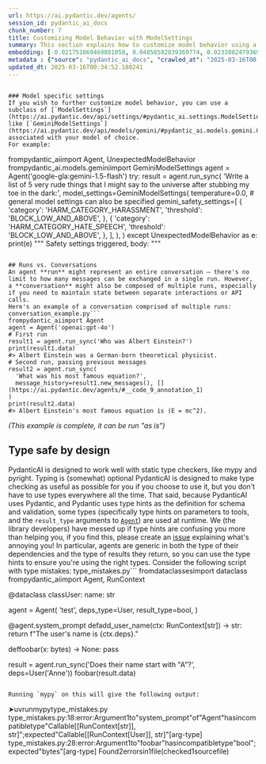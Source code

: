 ```yaml
---
url: https://ai.pydantic.dev/agents/
session_id: pydantic_ai_docs
chunk_number: 7
title: Customizing Model Behavior with ModelSettings
summary: This section explains how to customize model behavior using a subclass of ModelSettings, such as GeminiModelSettings, with an example of configuring an agent's settings for specific model requirements.
embedding: [-0.021751869469881058, 0.04858582839369774, 0.023388247936964035, -0.011973505839705467, -0.006735097151249647, 0.020594431087374687, 0.005551050417125225, 0.013337155804038048, 0.010583248920738697, 0.017734093591570854, -0.018532326444983482, -0.04004472494125366, 0.01905117928981781, -0.00519184535369277, -0.014368207193911076, -0.024412648752331734, -0.02619537152349949, 0.01845250278711319, 0.006612036377191544, 0.013536714017391205, 0.04834635555744171, 0.028629982843995094, -0.004862573929131031, 0.029188746586441994, -0.01198680978268385, 0.005670785438269377, 0.00043694983469322324, 0.02330842614173889, -4.630379407899454e-05, -0.0066319918259978294, 0.026168763637542725, -0.01770748570561409, -0.032195426523685455, -0.036745358258485794, 0.01261209324002266, -0.012745131738483906, 0.03440387547016144, 0.0009894772665575147, -0.004586517810821533, 0.0073104905895888805, 0.013044469989836216, -0.05715353414416313, 0.0315302312374115, -0.0009321041870862246, -0.034377265721559525, 0.03496263921260834, 0.008221807889640331, 0.039512570947408676, 0.005850388202816248, -0.02563660778105259, -0.0673709288239479, 0.015086617320775986, -0.01738819107413292, 0.02377406135201454, 0.004656363278627396, -0.025849469006061554, -0.005880321841686964, 0.015778420493006706, -0.014860451221466064, -0.0447809137403965, 0.008900306187570095, -0.012326058931648731, -0.017468014732003212, 0.043823033571243286, -0.02998698130249977, -0.01636379212141037, -0.03509567677974701, 0.007436877582222223, -0.03783627972006798, 0.023108866065740585, 0.03796931728720665, 0.018691973760724068, -0.036825183779001236, -0.008720703423023224, -0.016257360577583313, -0.03634624183177948, 0.03203577920794487, 0.1069101020693779, 0.023295121267437935, -0.009399202652275562, 0.033445995301008224, -0.0042672245763242245, 0.003881411626935005, 0.027246378362178802, -0.04001811891794205, -0.015658685937523842, -0.08099411427974701, -0.022603318095207214, -0.021499095484614372, -0.07141531258821487, -0.0052916244603693485, 0.015791723504662514, -0.013649797067046165, 0.008168592117726803, 0.07455503195524216, -0.008122028782963753, -0.001323737669736147, -0.03477638214826584, 0.02261662296950817, -0.004007798619568348, 0.04411571845412254, -0.007536656688898802, -0.047867417335510254, 0.009166384115815163, 0.030386097729206085, -0.008627576753497124, 0.010683028027415276, 0.022470280528068542, -0.046563636511564255, -0.00279215513728559, -0.08280344307422638, -0.0036552452947944403, 0.008507841266691685, 0.02729959413409233, -0.09371264278888702, -0.01344358641654253, -0.00813533179461956, 0.01933056116104126, 0.017268456518650055, -0.036000341176986694, -0.020235225558280945, -0.0034057972952723503, 0.016563350334763527, -0.02100685052573681, 0.022962523624300957, -0.006678555626422167, -0.006997849326580763, -0.03485620766878128, -0.03695822134613991, -0.021725261583924294, 0.0033143330365419388, 0.0036552452947944403, 0.024998020380735397, 0.011654213070869446, -0.016842732205986977, -0.006146399769932032, -0.05571671575307846, -0.012525618076324463, -0.03765002638101578, 0.057419613003730774, -0.00044484902173280716, 0.012652005068957806, -0.03528193011879921, 0.04696275293827057, -0.019170913845300674, 0.03727751597762108, -0.026900477707386017, 0.021352753043174744, -0.03206238895654678, 0.02860337495803833, 0.04507359862327576, 0.04603147879242897, -0.0300401970744133, 0.008015597239136696, -0.024439256638288498, 0.012931386940181255, 0.011567736975848675, 0.05502491444349289, 0.02294922061264515, -0.06114470586180687, -0.017734093591570854, 0.04983639344573021, -0.02675413340330124, -0.03623981028795242, -0.025011323392391205, -0.0004030664567835629, -0.023188689723610878, -0.007882557809352875, -0.030625568702816963, -0.03679857403039932, -0.0049390713684260845, 0.008428017608821392, -0.024319522082805634, -0.001082604518160224, -0.002246695337817073, -0.041135646402835846, -0.05981431528925896, -0.038448259234428406, -0.04863904416561127, 0.005694067571312189, -0.000248824420850724, 0.010669724084436893, -0.06715806573629379, -0.005793846677988768, -0.02117980271577835, -0.054812051355838776, -0.008128680288791656, 0.013490150682628155, -0.005151933524757624, 0.009026693180203438, 0.029321786016225815, 0.026674311608076096, 0.019383776932954788, 0.00887369830161333, -0.010549989528954029, -0.02026183344423771, 0.048053670674562454, -0.008767267689108849, -0.0036386153660714626, 0.017813917249441147, 0.015485734678804874, -0.003174642100930214, 0.025942595675587654, 0.009651976637542248, 0.0008514493238180876, -0.04238621145486832, -0.012066633440554142, 0.013583277352154255, -0.04914459213614464, -0.003665223252028227, 0.0065987324342131615, -0.05031533166766167, 0.012086588889360428, 0.012079937383532524, -0.017255153506994247, 0.01411543320864439, -0.047441691160202026, 0.008268371224403381, -0.008148635737597942, 0.03573426231741905, -0.03456352278590202, 0.03914006054401398, 0.051619116216897964, -0.0582178458571434, -0.009239555336534977, 0.008700747974216938, 0.032887231558561325, -0.02225741744041443, -0.004456805065274239, 0.05502491444349289, -0.00485592195764184, -0.014514550566673279, 0.028683198615908623, -0.025756342336535454, 0.04129529371857643, -0.04435518756508827, 0.03584069386124611, -0.007204059511423111, 0.00507543608546257, 0.028896061703562737, -0.010510077700018883, 0.005554376635700464, 0.010164176113903522, -0.005554376635700464, 0.008288326673209667, 0.0436633862555027, 0.018758492544293404, -0.035122282803058624, 0.05071445181965828, 0.03174309432506561, 0.03472316637635231, 0.00832158699631691, -0.0047860764898359776, -0.014448030851781368, -0.019689764827489853, -0.005827106535434723, -0.00864753220230341, -0.019596638157963753, -0.021126586943864822, 0.007051064632833004, -0.01905117928981781, 0.02660779096186161, -0.02873641438782215, 0.01914430595934391, -0.029694294556975365, -0.022869396954774857, 0.004280528519302607, -0.020142098888754845, 0.009465721435844898, -0.07450181245803833, 0.028683198615908623, 0.01970306970179081, 0.016350487247109413, -0.0330202691257, -0.04209352657198906, -0.0038647816982120275, 0.00048642369802109897, 0.05646173283457756, -0.028257474303245544, -0.007569916546344757, -0.01103558111935854, 0.015232960693538189, 0.029880549758672714, 0.014793932437896729, 0.009831578470766544, 0.026780741289258003, -0.03490942344069481, -0.014687500894069672, 0.0004751985252369195, -0.01942368783056736, 0.016842732205986977, 0.026115547865629196, 0.030093412846326828, -0.004223986994475126, 0.017880436033010483, -0.013237375766038895, 0.043131228536367416, 0.014288383536040783, -0.028151042759418488, -0.012499010190367699, 0.054865267127752304, 0.027179859578609467, -0.01640370301902294, -0.02308225817978382, 0.01571190170943737, 0.03871433809399605, -0.0027821771800518036, -0.0058038244023919106, 0.007816039025783539, -0.010250651277601719, -0.013982394710183144, 0.03129076212644577, -0.04230638965964317, -0.03796931728720665, -0.00013948303239885718, -0.046936143189668655, 0.03565444052219391, -0.02703351527452469, 0.03206238895654678, -0.004024428315460682, -0.029614470899105072, -0.026727525517344475, -0.0014875418273732066, -0.006392521783709526, -0.05885643512010574, 0.001769418129697442, 0.01914430595934391, 0.003079851856455207, 0.021099979057908058, 0.028018005192279816, -0.01126839965581894, -0.06726449728012085, -0.02703351527452469, 0.03296705335378647, 0.02772531844675541, -0.03333956375718117, -0.04957031458616257, 0.05257699638605118, 0.016390400007367134, 0.063060462474823, -0.02636832185089588, -0.009505633264780045, -0.04204031080007553, -0.030811822041869164, -0.025796253234148026, -0.0017211914528161287, -0.005537746474146843, 0.026261890307068825, -0.006705163512378931, 0.025104451924562454, 0.03416440263390541, -0.005255038850009441, -0.005321558099240065, 0.04379642382264137, -0.021632134914398193, 0.008474581874907017, -0.021991340443491936, -0.0057572610676288605, -0.023521287366747856, 0.008687444031238556, -0.04895833507180214, 0.0059734489768743515, 0.00915308017283678, 0.012000113725662231, -0.030998077243566513, 0.035069070756435394, 0.007736215367913246, -0.02660779096186161, -0.020088883116841316, 0.029082316905260086, 0.012299451977014542, 0.022323936223983765, -0.033445995301008224, -0.009246207773685455, -0.014235168695449829, -0.014195256866514683, -0.05433310940861702, -0.0036552452947944403, 0.026115547865629196, 0.029082316905260086, 0.014687500894069672, 0.03858129680156708, 0.002245032461360097, -0.012598789297044277, 0.013297243975102901, 0.0571003220975399, 0.005983427166938782, 0.004277202300727367, -0.03605355694890022, 0.018904834985733032, 0.060452900826931, -0.03927310183644295, -0.03903362900018692, 0.02044808678328991, -0.010629812255501747, 0.025184273719787598, -0.015658685937523842, 0.008727355860173702, 0.04020437225699425, -0.003971213009208441, 0.013875963166356087, -0.028576767072081566, -0.03243489935994148, 0.0311577245593071, -0.03429744392633438, 0.017068898305296898, 0.051486074924468994, 0.009765059687197208, 0.010576597414910793, 0.013636493124067783, 0.07822690904140472, -0.01627066358923912, 0.017813917249441147, -0.016204144805669785, -0.03855469077825546, -0.057685691863298416, -0.01288482267409563, -0.019077787175774574, 0.048133496195077896, 0.04297158494591713, -0.024958107620477676, -0.11228487640619278, -0.0119402464479208, -0.0012921409215778112, -0.04055027291178703, 0.05257699638605118, 0.02586277388036251, -0.04972996190190315, 0.0012680275831371546, -0.008388105779886246, 0.0020488000009208918, 0.04376981779932976, 0.013875963166356087, -0.02475854940712452, 0.014208560809493065, -0.029561256989836693, 0.01733497530221939, 0.00959876086562872, -0.011787251569330692, -0.0015266219852492213, 0.0034191012382507324, -0.05151268467307091, 0.008660836145281792, 0.08785893023014069, -0.033818501979112625, -0.011275051161646843, -0.035441577434539795, -0.019623246043920517, 0.05869678780436516, -0.04903816059231758, -0.007084324490278959, -0.024558991193771362, -0.05827106162905693, 0.002215098589658737, -0.0020488000009208918, -0.04525985196232796, 0.09073256701231003, -0.015499038621783257, 0.06428442150354385, 0.006006708834320307, 0.0421733483672142, 0.023428160697221756, -0.038128964602947235, 0.02072746865451336, -0.01077615562826395, 0.022723054513335228, 0.010882586240768433, -0.005843736231327057, -0.01933056116104126, 0.02767210267484188, 0.02183169312775135, -0.04076313599944115, 0.03945935517549515, -0.012306103482842445, -0.017973562702536583, -0.03802253305912018, 0.00027148262597620487, 0.022177593782544136, 0.011714080348610878, -0.004220660775899887, 0.040683314204216, 0.002960116835311055, 0.05960145220160484, 0.04677649587392807, -0.01411543320864439, 0.0054346416145563126, 0.01992923580110073, -0.007842646911740303, -0.00820185150951147, 0.036080166697502136, -0.016935858875513077, -0.0057639130391180515, 0.057366397231817245, -0.015778420493006706, 0.05779212340712547, 0.023614414036273956, 0.0076963035389781, 0.0020205292385071516, -0.020940331742167473, -0.037942711263895035, -0.01066307257860899, -0.050501588732004166, -0.027565671131014824, 0.036505889147520065, -0.012538922019302845, -0.03296705335378647, 0.02897588536143303, -0.027565671131014824, -0.004689623136073351, 0.05465240404009819, -0.06471014767885208, -0.007237319368869066, 0.011142012663185596, 0.017813917249441147, 0.004486738704144955, -0.011175272054970264, 0.013982394710183144, 0.017215240746736526, 0.007064368575811386, 0.007170799653977156, 0.03472316637635231, -0.033259738236665726, -0.01835937611758709, -0.008095420897006989, 0.007663044147193432, -0.005311580374836922, 0.018718581646680832, -0.0023514635395258665, -0.030306274071335793, -0.01757444627583027, 0.01557886227965355, 0.023947011679410934, 0.03027966618537903, -0.021299537271261215, -0.03629302605986595, 0.00864753220230341, 0.001704561640508473, 0.020195312798023224, -0.029002493247389793, -0.014700804837048054, -0.0071042804047465324, 0.007283882703632116, -0.015698596835136414, -0.0029069012962281704, 0.00023323392088059336, 0.006053272634744644, 0.032700974494218826, 0.012738480232656002, -0.0034041344188153744, 0.005823780316859484, 0.06465693563222885, 0.004556584171950817, 0.009671932086348534, -0.029747510328888893, 0.015911459922790527, -5.2539995522238314e-05, -0.011388135142624378, -0.014421422965824604, 0.03323313221335411, 0.016749605536460876, -0.015073313377797604, -0.04435518756508827, 0.015645381063222885, 0.007423573639243841, -0.03365885466337204, 0.04001811891794205, 0.026035724207758904, -0.002090374706313014, -0.013430282473564148, 0.00915308017283678, -0.006163029465824366, 0.0035089023876935244, -0.017122114077210426, 0.003394156461581588, 0.015126529149711132, -0.04321105405688286, 0.028896061703562737, -0.01742810383439064, -0.02873641438782215, -0.00994466245174408, -0.005457923281937838, 0.006831550505012274, 0.035814087837934494, 0.02953464910387993, -0.03666553646326065, -0.020754076540470123, -0.01608441025018692, -0.006013360805809498, -0.0013503454392775893, -0.0031513602007180452, 0.03091825358569622, -0.013875963166356087, -0.00021119933808222413, -0.005171889439225197, -0.008900306187570095, 0.024465864524245262, 0.018705276772379875, 0.007503397297114134, -0.04808028042316437, 0.017401495948433876, 0.03416440263390541, -0.02604902721941471, 0.0005159417050890625, 0.02823086641728878, -0.006542190909385681, 0.0017611031653359532, 0.016909250989556313, 0.0160444974899292, -0.04150815308094025, -0.006608710158616304, -0.02692708559334278, 0.016816124320030212, -0.002171861007809639, -0.03586730360984802, -0.029694294556975365, -0.0008344037341885269, -0.036000341176986694, 0.009146428667008877, 0.07945086807012558, -0.02554347924888134, -0.02196473255753517, 0.024745246395468712, 0.007922469638288021, 0.005733978934586048, 0.001016085036098957, 0.008820482529699802, -0.017215240746736526, -0.018904834985733032, -0.004303810186684132, 0.014075521379709244, -0.04547271504998207, 0.01974298059940338, 0.032940447330474854, 0.018878227099776268, -0.018931442871689796, -0.004307136405259371, -0.019995754584670067, -0.033073484897613525, -0.036878399550914764, -0.021525703370571136, -0.01261209324002266, 0.008175243623554707, -0.0047627948224544525, -0.0300401970744133, -0.005008916836231947, -0.01636379212141037, -0.012671960517764091, 0.028151042759418488, 0.03262115269899368, -0.0237873662263155, -0.009352638386189938, -0.04108243063092232, 0.007004501298069954, -0.015592165291309357, -0.004293832462280989, 0.0002326102985534817, -0.011135361157357693, -0.033445995301008224, -0.010742896236479282, 0.00860096886754036, -0.027272986248135567, 0.017640965059399605, -0.0002149410720448941, -0.0001254515809705481, -0.003144708229228854, 0.022310633212327957, 0.001608939841389656, -0.0017677551368251443, 0.026115547865629196, 0.0046197776682674885, -0.024785157293081284, 0.002462883712723851, 0.003182956948876381, 0.011255095712840557, 0.004004472400993109, -0.01439481507986784, 0.03341938555240631, -0.024093355983495712, -0.03983186185359955, 0.0233217291533947, -0.022829484194517136, -0.020035667344927788, -0.06236866116523743, 0.02002236247062683, 0.0600803941488266, 0.006904721725732088, -0.016949163749814034, 0.002580955857411027, 0.015964675694704056, 0.03560122475028038, 0.00479938043281436, -0.0485060028731823, -0.021991340443491936, 0.03230185806751251, 0.0307852141559124, 0.004809358157217503, -0.012252887710928917, -0.003738394705578685, -0.0008872035541571677, -0.03315330669283867, -0.017068898305296898, -0.002166871912777424, 0.0431046225130558, 0.0038148921448737383, -0.017188632860779762, -0.029880549758672714, 0.004633081611245871, 0.02772531844675541, 0.0012638700427487493, -0.02735280990600586, -0.029827333986759186, 0.023215297609567642, -0.020381567999720573, 0.01404891349375248, -0.012685264460742474, -0.023335032165050507, -0.01351010613143444, 0.026488056406378746, 0.01623075269162655, -0.005993404891341925, -0.03129076212644577, 0.017787309363484383, -0.03235507383942604, 0.00887369830161333, -0.0016031194245442748, -0.017640965059399605, -0.010476818308234215, 0.033818501979112625, -0.027698710560798645, -0.016337184235453606, 0.002186827827244997, -0.022124378010630608, -0.0064623672515153885, -0.02595590054988861, -0.007543308660387993, -0.013130945153534412, -0.048798687756061554, 0.026501359418034554, -0.02990715764462948, -0.006176333408802748, -0.009226251393556595, 0.014780628494918346, -0.0011308310786262155, 0.00259093358181417, -0.0038913895841687918, 0.008587664924561977, -0.004599821753799915, 0.03820879012346268, 0.001579837640747428, 0.028018005192279816, -0.012226279824972153, 0.010616508312523365, -0.03195595741271973, -0.0153926070779562, 0.02526409737765789, 0.011181924492120743, -0.0020454740151762962, 0.009232903830707073, -0.05004925653338432, 0.015632078051567078, 0.017268456518650055, 0.004722882993519306, -0.031636662781238556, 0.03514889255166054, -0.002328181639313698, -0.0014526190934702754, 0.0311577245593071, -0.019862717017531395, -0.013124292716383934, 0.0074701374396681786, -0.018878227099776268, -0.013150900602340698, -0.008547753095626831, 0.0237873662263155, 0.0436633862555027, -0.04286515340209007, -0.0057805427350103855, -0.029508041217923164, 0.029029101133346558, -0.0015041717560961843, -0.0076164803467690945, 0.027006907388567924, -0.010702984407544136, 0.01589815504848957, -0.004277202300727367, -0.018106602132320404, -0.018146513029932976, -0.01817312091588974, -0.046377379447221756, -0.024731941521167755, -0.06476336717605591, -0.005068784113973379, 0.011414742097258568, 0.011640909127891064, 0.010243999771773815, -0.0009786678710952401, 0.011534477584064007, -0.10350430756807327, -0.01112205721437931, 0.039512570947408676, 0.004214008804410696, 0.01729506440460682, -0.002208446618169546, 0.009751755744218826, 0.04635077342391014, -0.03421761840581894, -0.005155259743332863, 0.027831749990582466, 0.024080051109194756, -0.018439199775457382, -0.0024761876557022333, 0.0337652862071991, -0.05678102746605873, 0.02558339200913906, -0.04092278331518173, 0.06348618865013123, -0.014501246623694897, -0.030891645699739456, 0.006844854447990656, -0.04784080758690834, 0.013277287594974041, -0.021592222154140472, -0.007729563396424055, -0.029454825446009636, 0.04914459213614464, 0.011481261812150478, -0.006000056862831116, -0.03323313221335411, -0.03373868018388748, 0.019676461815834045, 0.010243999771773815, -0.03565444052219391, 0.05039515718817711, 0.009405854158103466, 0.008248415775597095, 0.001857556402683258, 0.008288326673209667, 0.0214591845870018, -0.015725204721093178, 0.011667516082525253, 0.030811822041869164, 0.013297243975102901, -0.015645381063222885, -0.019303953275084496, -0.000570404517930001, -0.0058537139557302, 0.00687146233394742, -0.011720731854438782, 0.02550356835126877, 0.009252859279513359, -0.0073104905895888805, 0.027831749990582466, 0.024306217208504677, -0.049064766615629196, 0.027618886902928352, -0.024625511839985847, 0.033073484897613525, -0.0007691314676776528, -0.020155401900410652, -0.00843467004597187, -0.003370874561369419, -0.0031580121722072363, -0.004480086732655764, -0.0004357025900389999, -0.005195171106606722, -0.007184103596955538, -0.01126839965581894, -0.014155345037579536, 0.015472430735826492, 0.00820850394666195, -0.004716231022030115, 0.01757444627583027, 0.024000227451324463, 0.015046706423163414, 0.023441463708877563, 0.000613642216194421, 0.0028902713675051928, 0.03858129680156708, -0.020235225558280945, 0.021126586943864822, 0.03027966618537903, -0.04613791033625603, 0.028018005192279816, 0.022789573296904564, -0.0153926070779562, -0.004653037525713444, 0.018612150102853775, 0.013137596659362316, -0.013323851861059666, -0.004057688172906637, 0.002640823367983103, -0.0451534204185009, 0.016975771635770798, -0.028576767072081566, 0.018040083348751068, -0.012898126617074013, -0.003369211684912443, 0.027565671131014824, 0.012918082997202873, -0.032754190266132355, 0.006013360805809498, 0.0006851506186649203, 0.06423120945692062, -0.02470533363521099, -0.010476818308234215, 0.001169911352917552, 0.0324615053832531, 0.010396994650363922, 0.005201823078095913, -0.03890059143304825, 0.019969146698713303, -0.01261209324002266, -0.00020943241543136537, 0.05837749317288399, -0.023015739396214485, -0.06151721253991127, 0.006375892087817192, -0.014168648980557919, 0.010377038270235062, -0.005171889439225197, 0.04302479699254036, -0.005221778992563486, 0.014926970936357975, -0.04047045111656189, -0.005557702388614416, -0.030120020732283592, 0.0011441350216045976, 0.02350798435509205, 0.028470337390899658, -0.023029044270515442, 0.0048027061857283115, -0.04001811891794205, -0.008408062160015106, 0.025516871362924576, -0.05960145220160484, 0.005338188260793686, -0.022044554352760315, -0.003592051798477769, -0.00871405191719532, 0.016722997650504112, -0.036319635808467865, -0.038368433713912964, -0.01502009853720665, 0.013796139508485794, -0.030146626755595207, 0.03546818718314171, 0.01645691879093647, 0.003861455712467432, -0.0147407166659832, 0.014354903250932693, 0.02280287630856037, -0.029135530814528465, 0.028443729504942894, -0.004054362419992685, -0.032940447330474854, -0.027459241449832916, -0.009844882413744926, -0.027618886902928352, 0.059920746833086014, 0.002830403856933117, 0.0044202194549143314, 2.0540486730169505e-05, -0.004919115453958511, -0.01216641254723072, -0.0006543853669427335, -0.018745189532637596, -0.0032461504451930523, -0.011620952747762203, -0.01495357882231474, 0.024731941521167755, -0.01631057634949684, 0.05145946890115738, 0.07067029178142548, 0.030013589188456535, -0.002704016864299774, -0.010144220665097237, 0.04001811891794205, 0.02253679931163788, 0.016949163749814034, -0.010982366278767586, -0.010975713841617107, 0.035760872066020966, 0.022177593782544136, 0.014966882765293121, 0.030865037813782692, -0.026527967303991318, 0.008720703423023224, 0.05026211962103844, 0.000943745078984648, -0.010204087942838669, 0.02703351527452469, 0.002800469985231757, -0.003801588201895356, 0.05446615070104599, 0.020687557756900787, -0.007297186646610498, -0.010822718963027, -0.022004643455147743, 0.0141819529235363, -0.019955843687057495, -0.004599821753799915, 0.0031430453527718782, 0.05121999979019165, 0.01682942733168602, -0.006512256804853678, -0.010849326848983765, 0.00841471366584301, -0.029960373416543007, 0.012552225962281227, 0.009558849036693573, -0.03259454295039177, 0.00810872483998537, 0.02953464910387993, -0.011966854333877563, -0.005770564544945955, -0.018159817904233932, 0.003161338157951832, -5.690533362212591e-05, -0.005175215192139149, -0.008048856630921364, -7.306748739210889e-05, 0.030811822041869164, 0.010130916722118855, -0.012685264460742474, 0.026501359418034554, 0.028177650645375252, -0.01886492408812046, -0.024678725749254227, -0.0011441350216045976, -0.014035609550774097, -0.03041270561516285, 0.020062275230884552, -0.006498952861875296, 0.02076738141477108, -0.01867866888642311, 0.0029700947925448418, -0.004263898357748985, 0.006412477698177099, 0.009372594766318798, -0.024825070053339005, -0.03187613561749458, 0.020048970356583595, 0.011175272054970264, 0.022922612726688385, 0.052683427929878235, -0.010915846563875675, -0.0455259308218956, -0.013583277352154255, 0.004014450591057539, 0.02071416564285755, -0.02224411442875862, 0.027459241449832916, 0.0032927142456173897, 0.014807235449552536, 0.03584069386124611, -0.0029850616119802, 0.019543422386050224, 0.0034124492667615414, 0.03584069386124611, -0.0039545828476548195, 0.015326088294386864, -0.011906987056136131, -0.018572239205241203, -0.010875934734940529, 0.01714872196316719, 0.04659024253487587, -0.010310519486665726, -0.00975840725004673, 0.008141984231770039, -0.010975713841617107, 0.013496802188456059, -0.029614470899105072, -0.011547781527042389, -0.041561368852853775, -0.0032511395402252674, -0.011867075227200985, -0.03961900249123573, -0.035441577434539795, -0.0062761129811406136, -0.02313547395169735, -0.028949277475476265, 0.029055709019303322, -0.019117698073387146, -0.027831749990582466, -0.031077900901436806, 0.0071109323762357235, 0.008487885817885399, 0.019436990842223167, 0.0017295064171776175, -0.00997126940637827, -0.03610677272081375, 0.01724184863269329, 0.0050920662470161915, 0.008747311308979988, 0.02549026347696781, -0.01038369070738554, -0.01664317399263382, -0.0009262837120331824, -0.0059801009483635426, -0.020660949870944023, -0.004546606447547674, -0.003392493352293968, -0.023255210369825363, -0.0009628694388084114, -0.015858244150877, 0.03522871434688568, 0.015379303134977818, -0.03443048149347305, -0.009725147858262062, 0.03522871434688568, -0.027751926332712173, 0.019410382956266403, -0.008727355860173702, -0.052922897040843964, -0.022869396954774857, -0.012040025554597378, -0.009725147858262062, -0.004187401384115219, 0.04116225242614746, 0.011514522135257721, -0.018652061000466347, 0.003093155799433589, -0.009678584523499012, -0.019184216856956482, -0.006794964894652367, 0.00580715062096715, -0.015046706423163414, 0.020421480759978294, 0.0078093865886330605, 0.005408033728599548, 0.025410441681742668, -0.05225770175457001, -0.009006737731397152, -0.0472022220492363, -0.020554518327116966, -0.0001496688200859353, -0.027565671131014824, -0.001307939295656979, -0.02313547395169735, -0.007676347624510527, 0.012312755919992924, 0.031503625214099884, -0.02530401013791561, -0.009911402128636837, 0.009771711193025112, -0.00810872483998537, -0.0016904262593016028, 0.06534873694181442, 0.0002901912375818938, -0.02638162486255169, 0.038182180374860764, -0.010583248920738697, 0.006139747798442841, 0.03280740603804588, 0.00931937899440527, -0.003997820429503918, -0.021672045812010765, -0.028683198615908623, 0.03929970785975456, -0.007756171282380819, -0.004051036201417446, 0.02136605605483055, -0.009798319078981876, 0.0004307136114221066, -0.004559910390526056, 0.029747510328888893, -0.014261776581406593, 0.03027966618537903, 0.04017776623368263, -0.014235168695449829, -0.02364102192223072, 0.012179716490209103, -0.0022566732950508595, 0.030625568702816963, -0.048931729048490524, 0.01785382814705372, 0.03639945760369301, 0.008627576753497124, -0.030439313501119614, -0.017042290419340134, 0.0027156576979905367, -0.05646173283457756, 0.018159817904233932, 0.011833814904093742, -0.005341514013707638, -0.01228614803403616, 0.022284025326371193, -0.005714023020118475, 0.006532212719321251, -0.0152994804084301, -0.013849355280399323, 0.0037051348481327295, 0.021539006382226944, 0.009419158101081848, -0.02330842614173889, 0.01839928701519966, 0.017840523272752762, 0.02651466429233551, -0.020847205072641373, -0.0007728731725364923, -0.008348194882273674, 0.006685207597911358, -0.051246605813503265, -0.006784986704587936, 0.03230185806751251, 0.03158344700932503, 0.032940447330474854, -0.012811651453375816, 0.01955672726035118, 0.01211984921246767, 0.014235168695449829, -0.010969062335789204, -0.018319465219974518, 0.008421366102993488, -0.03565444052219391, 0.0022333913948386908, 0.05233752727508545, -0.016816124320030212, -0.0038780856411904097, 0.03666553646326065, -0.010882586240768433, 0.019224129617214203, 0.012040025554597378, -0.0008393926545977592, -0.02313547395169735, 0.027246378362178802, 0.04020437225699425, 0.010184132494032383, -0.019995754584670067, -0.013137596659362316, 0.00997126940637827, -0.036692142486572266, -0.01593806780874729, 0.02377406135201454, 0.0004797717265319079, -0.029241962358355522, 0.019623246043920517, 0.03187613561749458, 0.011587693355977535, 0.015751812607049942, 0.022097770124673843, 0.012685264460742474, 0.011734035797417164, 0.02067425474524498, 0.00949898175895214, -0.035069070756435394, 0.009791667573153973, 0.010124264284968376, -0.015046706423163414, -0.03767663240432739, 0.024638814851641655, -0.004549932200461626, 0.0040909480303525925, -0.017534535378217697, -0.018040083348751068, 0.013849355280399323, 0.01933056116104126, -0.008740659803152084, -0.0039379531517624855, -0.009352638386189938, -0.016057802364230156, -0.012000113725662231, -0.023720845580101013, -0.0589628666639328, 0.02942821756005287, -0.023627718910574913, -0.02425300143659115, 0.01668308489024639, -0.017188632860779762, -0.016297271475195885, 0.00010554770415183157, -0.004503368865698576, 0.03448369726538658, 0.030492529273033142, -0.024825070053339005, -0.022084467113018036, 0.0016272327629849315, -0.006153051741421223, -0.009751755744218826, 0.0209004208445549, -0.05241734907031059, 0.009093212895095348, -0.00329105113632977, 0.020594431087374687, -0.004343722015619278, -0.016563350334763527, -0.017680877819657326, -0.00943246204406023, 0.02636832185089588, 0.0002315709280082956, -0.023627718910574913, -0.014767324551939964, -0.016629869118332863, 0.018878227099776268, -5.950375270913355e-05, -0.029641078785061836, 0.004613125696778297, -0.007510049268603325, -0.0012996243312954903, 0.0074634854681789875, 0.006492300890386105, 0.0007200733525678515, -0.03807574883103371, 0.038501475006341934, -0.023867188021540642, -0.0054113594815135, -0.011248444207012653, 0.01267861295491457, -0.0007005332736298442, -0.01010430883616209, -0.0012671960284933448, -0.0018425895832479, 0.005155259743332863, 0.03634624183177948, 0.004889181815087795, -0.0046264296397566795, 0.000892192532774061, 0.027592279016971588, -0.017068898305296898, 0.028709806501865387, 0.015738507732748985, 0.039565786719322205, -0.03341938555240631, 0.021525703370571136, -0.010563293471932411, 0.01988932490348816, 0.003394156461581588, 0.0027239725459367037, -0.0015257905470207334, 0.007483441382646561, -0.016017889603972435, -0.012638701125979424, 0.015086617320775986, -0.013583277352154255, -0.010250651277601719, -0.015139833092689514, -0.033445995301008224, -0.033073484897613525, -0.016989074647426605, -0.0007333772373385727, -0.001191530143842101, 0.016430310904979706, 0.02438604086637497, -0.04525985196232796, -0.01761435717344284, 0.012266191653907299, 0.011747339740395546, -0.02558339200913906, -0.007982337847352028, -0.01279169600456953, -0.01923743262887001, -0.03240828961133957, 0.023428160697221756, -0.000266909395577386, -0.003868107683956623, 0.00463640782982111, -0.0227629654109478, 0.0013478508917614818, 0.027805142104625702, -0.0062694610096514225, -0.017827220261096954, 0.04023098200559616, 0.0012597126187756658, 0.03621320426464081, -0.0071508437395095825, 0.009492329321801662, -0.02684726193547249, -0.01490036305040121, 0.017880436033010483, 0.026275193318724632, -0.029082316905260086, 0.0063093723729252815, -0.027964789420366287, 0.011082145385444164, 0.03440387547016144, -0.013217420317232609, 0.007682999595999718, 0.057738907635211945, 0.0018825012957677245, 0.011028929613530636, -0.020607734099030495, -0.009791667573153973, -0.02350798435509205, -0.027964789420366287, -0.010277259163558483, 0.01360988523811102, -0.017095506191253662, -0.03158344700932503, 0.03866112232208252, -0.024066748097538948, 0.02290930785238743, -0.021525703370571136, 0.0042738765478134155, 0.01696246676146984, -0.009492329321801662, -0.013190812431275845, 0.021751869469881058, 0.03772984817624092, 0.013596581295132637, -0.02113988995552063, -0.03184952586889267, 0.008354846388101578, -0.061251137405633926, -0.012778392061591148, -0.03216882050037384, -0.006532212719321251, 0.027046820148825645, -0.034749776124954224, -0.02201794646680355, 0.00668853335082531, 0.02679404616355896, 0.011567736975848675, 0.01960994303226471, -0.02614215575158596, -0.0326477587223053, -0.026261890307068825, -0.03336616978049278, -0.0038947155699133873, 0.0164170078933239, -0.028576767072081566, 0.012711872346699238, 0.0009054964175447822, 0.01752123050391674, 0.007822690531611443, -0.01776070147752762, -0.001264701597392559, -0.03639945760369301, -0.00014041845861356705, -0.005873669870197773, -0.017494622617959976, -0.02216429077088833, 0.006216245237737894, 0.0021302863024175167, 0.0152994804084301, 0.014022305607795715, 0.01886492408812046, 0.005963471252471209, 0.004080969840288162, -0.016842732205986977, 0.0313439778983593, -0.010490121319890022, 0.012785043567419052, 0.006728445179760456, 0.0006710152374580503, -0.0005234251730144024, -0.023667629808187485, 0.012459098361432552, 0.0013977405615150928, -0.018465807661414146, 0.059867531061172485, 0.00175611418671906, -0.007549960631877184, 0.013603233732283115, 0.003874759655445814, 0.020594431087374687, -0.035441577434539795, 0.03129076212644577, 0.051991622895002365, 0.0056375255808234215, 0.005058806389570236, -0.012977950274944305, 0.01333050336688757, 0.04398268088698387, -0.0019922584760934114, -0.004147489555180073, -0.031716488301754, 0.015046706423163414, 0.018199728801846504, 0.00029580379487015307, 0.020128794014453888, -0.009093212895095348, 0.016283968463540077, 0.02414656989276409, -0.018891531974077225, 0.005338188260793686, 0.03110450878739357, 0.005677437409758568, 0.015977978706359863, 0.025609999895095825, 0.045685578137636185, 0.013230724260210991, 0.006508931051939726, -0.0014476301148533821, -0.007217363454401493, 0.0011815521866083145, 0.02498471550643444, -2.34637063840637e-05, -0.0429183691740036, -0.004307136405259371, -0.00430048443377018, -0.0018259596545249224, 0.00931937899440527, 0.018439199775457382, 0.01502009853720665, -0.005886973813176155, -0.013729620724916458, 0.008215155452489853, -0.006385869812220335, 0.01822633668780327, 0.021259624511003494, 0.012605440802872181, -0.005600939970463514, 0.013875963166356087, -0.008820482529699802, 0.016616566106677055, -0.0010077700717374682, 0.01724184863269329, -0.02196473255753517, -0.01490036305040121, 0.012033374048769474, -0.020381567999720573, -0.01994253881275654, 0.04353034496307373, 0.014926970936357975, -0.007822690531611443, 0.0012588811805471778, 0.02785835787653923, 1.3927516192779876e-05, 0.012924734503030777, 0.0227629654109478, -0.0574728287756443, -0.01631057634949684, -0.031024685129523277, -0.023574503138661385, -0.02020861767232418, 0.006568798329681158, -0.05683424323797226, 0.008148635737597942, -0.040071334689855576, 0.00212030834518373, -0.021392663940787315, 0.017534535378217697, -0.002111993497237563, -0.031317371875047684, -0.01830616034567356, 0.00709097646176815]
metadata : {"source": "pydantic_ai_docs", "crawled_at": "2025-03-16T00:34:52.178734", "url_path": "/agents/", "chunk_size": 4269}
updated_dt: 2025-03-16T00:34:52.180241
---
```

```

### Model specific settings
If you wish to further customize model behavior, you can use a subclass of [`ModelSettings`](https://ai.pydantic.dev/api/settings/#pydantic_ai.settings.ModelSettings), like [`GeminiModelSettings`](https://ai.pydantic.dev/api/models/gemini/#pydantic_ai.models.gemini.GeminiModelSettings), associated with your model of choice.
For example:
```
frompydantic_aiimport Agent, UnexpectedModelBehavior
frompydantic_ai.models.geminiimport GeminiModelSettings
agent = Agent('google-gla:gemini-1.5-flash')
try:
  result = agent.run_sync(
    'Write a list of 5 very rude things that I might say to the universe after stubbing my toe in the dark:',
    model_settings=GeminiModelSettings(
      temperature=0.0, # general model settings can also be specified
      gemini_safety_settings=[
        {
          'category': 'HARM_CATEGORY_HARASSMENT',
          'threshold': 'BLOCK_LOW_AND_ABOVE',
        },
        {
          'category': 'HARM_CATEGORY_HATE_SPEECH',
          'threshold': 'BLOCK_LOW_AND_ABOVE',
        },
      ],
    ),
  )
except UnexpectedModelBehavior as e:
  print(e) [](https://ai.pydantic.dev/agents/#__code_8_annotation_1)
"""
  Safety settings triggered, body:
  <safety settings details>
  """

```

## Runs vs. Conversations
An agent **run** might represent an entire conversation — there's no limit to how many messages can be exchanged in a single run. However, a **conversation** might also be composed of multiple runs, especially if you need to maintain state between separate interactions or API calls.
Here's an example of a conversation comprised of multiple runs:
conversation_example.py```
frompydantic_aiimport Agent
agent = Agent('openai:gpt-4o')
# First run
result1 = agent.run_sync('Who was Albert Einstein?')
print(result1.data)
#> Albert Einstein was a German-born theoretical physicist.
# Second run, passing previous messages
result2 = agent.run_sync(
  'What was his most famous equation?',
  message_history=result1.new_messages(), [](https://ai.pydantic.dev/agents/#__code_9_annotation_1)
)
print(result2.data)
#> Albert Einstein's most famous equation is (E = mc^2).

```

_(This example is complete, it can be run "as is")_
## Type safe by design
PydanticAI is designed to work well with static type checkers, like mypy and pyright.
Typing is (somewhat) optional
PydanticAI is designed to make type checking as useful as possible for you if you choose to use it, but you don't have to use types everywhere all the time.
That said, because PydanticAI uses Pydantic, and Pydantic uses type hints as the definition for schema and validation, some types (specifically type hints on parameters to tools, and the `result_type` arguments to [`Agent`](https://ai.pydantic.dev/api/agent/#pydantic_ai.agent.Agent)) are used at runtime.
We (the library developers) have messed up if type hints are confusing you more than helping you, if you find this, please create an [issue](https://github.com/pydantic/pydantic-ai/issues) explaining what's annoying you!
In particular, agents are generic in both the type of their dependencies and the type of results they return, so you can use the type hints to ensure you're using the right types.
Consider the following script with type mistakes:
type_mistakes.py```
fromdataclassesimport dataclass
frompydantic_aiimport Agent, RunContext

@dataclass
classUser:
  name: str

agent = Agent(
  'test',
  deps_type=User, [](https://ai.pydantic.dev/agents/#__code_10_annotation_1)
  result_type=bool,
)

@agent.system_prompt
defadd_user_name(ctx: RunContext[str]) -> str: [](https://ai.pydantic.dev/agents/#__code_10_annotation_2)
  return f"The user's name is {ctx.deps}."

deffoobar(x: bytes) -> None:
  pass

result = agent.run_sync('Does their name start with "A"?', deps=User('Anne'))
foobar(result.data) [](https://ai.pydantic.dev/agents/#__code_10_annotation_3)

```

Running `mypy` on this will give the following output:
```
➤uvrunmypytype_mistakes.py
type_mistakes.py:18:error:Argument1to"system_prompt"of"Agent"hasincompatibletype"Callable[[RunContext[str]], str]";expected"Callable[[RunContext[User]], str]"[arg-type]
type_mistakes.py:28:error:Argument1to"foobar"hasincompatibletype"bool";expected"bytes"[arg-type]
Found2errorsin1file(checked1sourcefile)